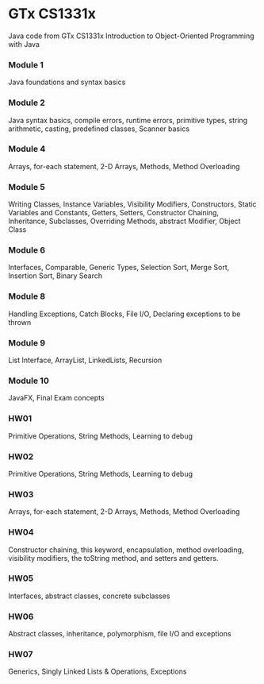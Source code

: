 # GTx CS1331x
Java code from GTx CS1331x Introduction to Object-Oriented Programming with Java

### Module 1
Java foundations and syntax basics

### Module 2
Java syntax basics, compile errors, runtime errors, primitive types, string arithmetic, casting, predefined classes, Scanner basics

### Module 4
Arrays, for-each statement, 2-D Arrays, Methods, Method Overloading

### Module 5
Writing Classes, Instance Variables, Visibility Modifiers, Constructors, Static Variables and Constants, Getters, Setters, Constructor Chaining, Inheritance, Subclasses, Overriding Methods, abstract Modifier, Object Class

### Module 6
Interfaces, Comparable, Generic Types, Selection Sort, Merge Sort, Insertion Sort, Binary Search

### Module 8
Handling Exceptions, Catch Blocks, File I/O, Declaring exceptions to be thrown

### Module 9
List Interface, ArrayList, LinkedLists, Recursion

### Module 10
JavaFX, Final Exam concepts

### HW01
Primitive Operations, String Methods, Learning to debug

### HW02
Primitive Operations, String Methods, Learning to debug

### HW03
Arrays, for-each statement, 2-D Arrays, Methods, Method Overloading

### HW04
Constructor chaining, this keyword, encapsulation, method overloading, visibility modifiers, the toString method, and setters and getters.

### HW05
Interfaces, abstract classes, concrete subclasses

### HW06
Abstract classes, inheritance, polymorphism, file I/O and exceptions

### HW07
Generics, Singly Linked Lists & Operations, Exceptions
